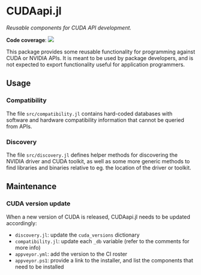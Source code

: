 CUDAapi.jl
==========

*Reusable components for CUDA API development.*

**Code coverage**: [![][codecov-img]][codecov-url]

[codecov-img]: https://codecov.io/gh/JuliaGPU/CUDAapi.jl/branch/master/graph/badge.svg
[codecov-url]: https://codecov.io/gh/JuliaGPU/CUDAapi.jl


This package provides some reusable functionality for programming against CUDA or NVIDIA
APIs. It is meant to be used by package developers, and is not expected to export
functionality useful for application programmers.



Usage
-----

### Compatibility

The file `src/compatibility.jl` contains hard-coded databases with software and hardware
compatibility information that cannot be queried from APIs.


### Discovery

The file `src/discovery.jl` defines helper methods for discovering the NVIDIA driver and
CUDA toolkit, as well as some more generic methods to find libraries and binaries relative
to eg. the location of the driver or toolkit.



Maintenance
-----------

### CUDA version update

When a new version of CUDA is released, CUDAapi.jl needs to be updated
accordingly:

- `discovery.jl`: update the `cuda_versions` dictionary
- `compatibility.jl`: update each `_db` variable (refer to the comments for more
  info)
- `appveyor.yml`: add the version to the CI roster
- `appveyor.ps1`: provide a link to the installer, and list the components that
  need to be installed
